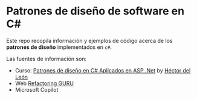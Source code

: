 # Patrones de diseño de software en C#

Este repo recopila información y ejemplos de código acerca de los **patrones de diseño** implementados en `c#`. 

Las fuentes de información son:

- Curso: [Patrones de diseño en C# Aplicados en ASP .Net](https://www.udemy.com/share/104InQ3@zuzUXdERnW68pd7cDRdJR_9RZRFSXmGxnXM7WcE1XC4jM0kHbtmk7v_6PGB67ftW/) by [Héctor del León](https://hdeleon.net/)
- Web [Refactoring GURU](https://refactoring.guru/)
- Microsoft Copilot
